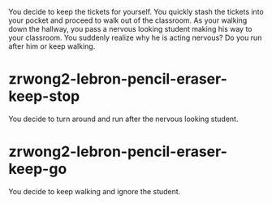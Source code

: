 You decide to keep the tickets for yourself. You quickly stash the tickets into your pocket and proceed to walk out of the classroom. As your walking down the hallway, you pass a nervous looking student making his way to your classroom. You suddenly realize why he is acting nervous? Do you run after him or keep walking.
# zrwong2-lebron-pencil-eraser-keep-stop
You decide to turn around and run after the nervous looking student.
# zrwong2-lebron-pencil-eraser-keep-go
You decide to keep walking and ignore the student.
